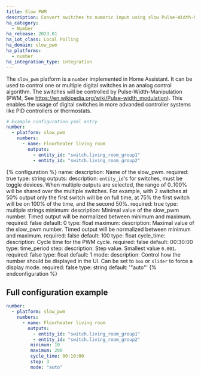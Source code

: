 ```yaml
---
title: Slow PWM
description: Convert switches to numeric input using slow Pulse-Width-Modulation
ha_category:
  - Number
ha_release: 2023.01
ha_iot_class: Local Polling
ha_domain: slow_pwm
ha_platforms:
  - number
ha_integration_type: integration
---
```


The `slow_pwm` platform is a `number` implemented in Home Assistant. It can be used to control one or multiple digital switches in an analog control algorithm. 
The switches will be controlled by Pulse-Width-Manipulation (PWM, See https://en.wikipedia.org/wiki/Pulse-width_modulation). 
This enables the usage of digital switches in more advanded controller systems like PID controllers or thermostats.

```yaml
# Example configuration.yaml entry
number:
  - platform: slow_pwm
    numbers:
      - name: Floorheater living room
        outputs:
          - entity_id: "switch.living_room_group1"
          - entity_id: "switch.living_room_group2"
```

{% configuration %}
name:
  description: Name of the slow_pwm.
  required: true
  type: string
outputs:
  description: `entity_id`'s for switches, must be toggle devices. When multiple outputs are selected, the range of 0..100% will be shared over the multiple switches. For example, with 2 switches at 50% output only the first switch will be on full time, at 75% the first switch will be on 100% of the time, and the second 50%.
  required: true
  type: multiple strings
minimum:
  description: Minimal value of the slow_pwm number. Timed output will be normalized between minimum and maximum.
  required: false
  default: 0
  type: float
maximum:
  description: Maximal value of the slow_pwm number. Timed output will be normalized between minimum and maximum.
  required: false
  default: 100
  type: float
cycle_time:
  description: Cycle time for the PWM cycle.
  required: false
  default: 00:30:00
  type: time_period
step:
  description: Step value. Smallest value `0.001`.
  required: false
  type: float
  default: 1
mode:
  description: Control how the number should be displayed in the UI. Can be set to `box` or `slider` to force a display mode.
  required: false
  type: string
  default: '"auto"'
{% endconfiguration %}

## Full configuration example

```yaml
number:
  - platform: slow_pwm
    numbers:
      - name: Floorheater living room
        outputs:
          - entity_id: "switch.living_room_group1"
          - entity_id: "switch.living_room_group2"
         minimum: 10
         maximum: 200
         cycle_time: 00:10:00
         step: 3
         mode: "auto"
```
